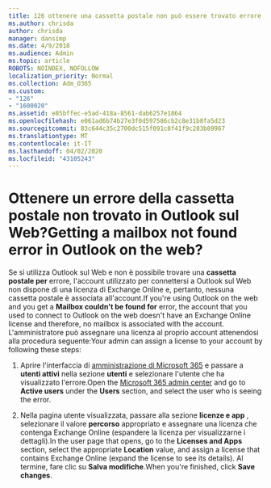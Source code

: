 ```yaml
---
title: 126 ottenere una cassetta postale non può essere trovato errore in OWA?
ms.author: chrisda
author: chrisda
manager: dansimp
ms.date: 4/9/2018
ms.audience: Admin
ms.topic: article
ROBOTS: NOINDEX, NOFOLLOW
localization_priority: Normal
ms.collection: Adm_O365
ms.custom:
- "126"
- "1600020"
ms.assetid: e85bffec-e5ad-418a-8561-dab6257e1864
ms.openlocfilehash: e061ad6b74b27e3f0d597586cb2c8e31b8fa5d23
ms.sourcegitcommit: 83c644c35c2700dc515f091c8f41f9c283b89967
ms.translationtype: MT
ms.contentlocale: it-IT
ms.lasthandoff: 04/02/2020
ms.locfileid: "43105243"
---
```

# <a name="getting-a-mailbox-not-found-error-in-outlook-on-the-web"></a><span data-ttu-id="caed1-102">Ottenere un errore della cassetta postale non trovato in Outlook sul Web?</span><span class="sxs-lookup"><span data-stu-id="caed1-102">Getting a mailbox not found error in Outlook on the web?</span></span>

<span data-ttu-id="caed1-103">Se si utilizza Outlook sul Web e non è possibile trovare una **cassetta postale per** errore, l'account utilizzato per connettersi a Outlook sul Web non dispone di una licenza di Exchange Online e, pertanto, nessuna cassetta postale è associata all'account.</span><span class="sxs-lookup"><span data-stu-id="caed1-103">If you're using Outlook on the web and you get a **Mailbox couldn't be found for** error, the account that you used to connect to Outlook on the web doesn't have an Exchange Online license and therefore, no mailbox is associated with the account.</span></span> <span data-ttu-id="caed1-104">L'amministratore può assegnare una licenza al proprio account attenendosi alla procedura seguente:</span><span class="sxs-lookup"><span data-stu-id="caed1-104">Your admin can assign a license to your account by following these steps:</span></span>

1. <span data-ttu-id="caed1-105">Aprire l'interfaccia di [amministrazione di Microsoft 365](https://portal.office.com/adminportal/home#/homepage) e passare a **utenti attivi** nella sezione **utenti** e selezionare l'utente che ha visualizzato l'errore.</span><span class="sxs-lookup"><span data-stu-id="caed1-105">Open the [Microsoft 365 admin center](https://portal.office.com/adminportal/home#/homepage) and go to **Active users** under the **Users** section, and select the user who is seeing the error.</span></span>

2. <span data-ttu-id="caed1-106">Nella pagina utente visualizzata, passare alla sezione **licenze e app** , selezionare il valore **percorso** appropriato e assegnare una licenza che contenga Exchange Online (espandere la licenza per visualizzarne i dettagli).</span><span class="sxs-lookup"><span data-stu-id="caed1-106">In the user page that opens, go to the **Licenses and Apps** section, select the appropriate **Location** value, and assign a license that contains Exchange Online (expand the license to see its details).</span></span> <span data-ttu-id="caed1-107">Al termine, fare clic su **Salva modifiche**.</span><span class="sxs-lookup"><span data-stu-id="caed1-107">When you're finished, click **Save changes**.</span></span>
